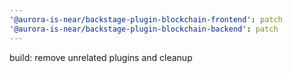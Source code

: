 ```yaml
---
'@aurora-is-near/backstage-plugin-blockchain-frontend': patch
'@aurora-is-near/backstage-plugin-blockchain-backend': patch
---
```


build: remove unrelated plugins and cleanup
